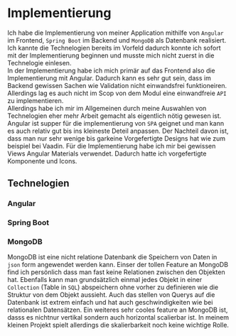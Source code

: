 # Implementierung
Ich habe die Implementierung von meiner Application mithilfe von `Angular` im Frontend, `Spring Boot` im Backend und `MongoDB` als Datenbank realisiert.
Ich kannte die Technelogien bereits im Vorfeld dadurch konnte ich sofort mit der Implementierung beginnen und musste mich nicht zuerst in die Technelogie einlesen. <br/>
In der Implementierung habe ich mich primär auf das Frontend also die Implementierung mit Angular. Dadurch kann es sehr gut sein, dass im Backend gewissen Sachen wie Validation nicht einwandsfrei funktioneiren. Allerdings lag es auch nicht im Scop von dem Modul eine einwandfreie `API` zu implementieren.
<br/>
Allerdings habe ich mir im Allgemeinen durch meine Auswahlen von Technelogien eher mehr Arbeit gemacht als eigentlich nötig gewesen ist. Angular ist supper für die implementierung von `SPA` geignet und man kann es auch relativ gut bis ins kleineste Deteil anpassen. Der Nachteil davon ist, dass man nur sehr wenige bis garkeine Vorgefertigte Designs hat wie zum beispiel bei Vaadin. Für die Implementierung habe ich mir bei gewissen Views Angular Materials verwendet. Dadurch hatte ich vorgefertigte Komponente und Icons. 

## Technelogien

### Angular


### Spring Boot

### MongoDB
MongoDB ist eine nicht relatione Datenbank die Speichern von Daten in `json` form angewendet werden kann. Einser der tollen Feature an MongoDB find ich persönlich dass man fast keine Relationen zwischen den Objekten hat. Ebenfalls kann man grundsätzlich einmal jedes Objekt in einer `Collection` (Table in `SQL`) abspeichern ohne vorher zu definieren wie die Struktur von dem Objekt aussieht. Auch das stellen von Querys auf die Datenbank ist extrem einfach und hat auch geschwindigkeiten wie bei relationalen Datensätzen. Ein weiteres sehr cooles feature an MongoDB ist, dasss es nichtnur vertikal sondern auch horizontal scalierbar ist. In meinem kleinen Projekt spielt allerdings die skalierbarkeit noch keine wichtige Rolle. 
